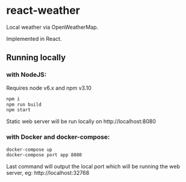 # react-weather

Local weather via OpenWeatherMap.

Implemented in React.

## Running locally

### with NodeJS:

Requires node v6.x and npm v3.10

```sh
npm i
npm run build
npm start
```

Static web server will be run locally on http://localhost:8080

### with Docker and docker-compose:

```sh
docker-compose up
docker-compose port app 8080
```

Last command will output the local port which will be running the web server, eg: http://localhost:32768
